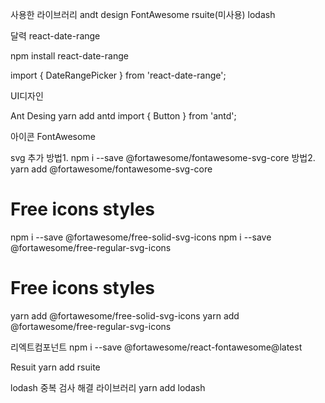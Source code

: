 사용한 라이브러리
andt design
FontAwesome
rsuite(미사용)
lodash

달력
react-date-range

npm install react-date-range

import { DateRangePicker } from 'react-date-range';

UI디자인

Ant Desing
yarn add antd
import { Button } from 'antd';

아이콘
FontAwesome

svg 추가
방법1.
npm i --save @fortawesome/fontawesome-svg-core
방법2.
yarn add @fortawesome/fontawesome-svg-core

# Free icons styles

npm i --save @fortawesome/free-solid-svg-icons
npm i --save @fortawesome/free-regular-svg-icons

# Free icons styles

yarn add @fortawesome/free-solid-svg-icons
yarn add @fortawesome/free-regular-svg-icons

리엑트컴포넌트
npm i --save @fortawesome/react-fontawesome@latest

Resuit
yarn add rsuite

lodash
중복 검사 해결 라이브러리
yarn add lodash

